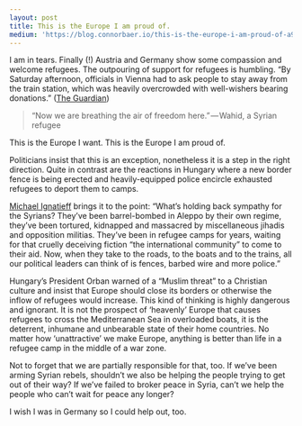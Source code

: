 ```yaml
---
layout: post
title: This is the Europe I am proud of.
medium: 'https://blog.connorbaer.io/this-is-the-europe-i-am-proud-of-a96fb3847ae3'
---
```


I am in tears. Finally (!) Austria and Germany show some compassion and welcome refugees. The outpouring of support for refugees is humbling. “By Saturday afternoon, officials in Vienna had to ask people to stay away from the train station, which was heavily overcrowded with well-wishers bearing donations.” ([The Guardian](https://www.theguardian.com/world/2015/sep/05/refugee-crisis-warm-welcome-for-people-bussed-from-budapest))

> “Now we are breathing the air of freedom here.” — Wahid, a Syrian refugee

This is the Europe I want. This is the Europe I am proud of.

Politicians insist that this is an exception, nonetheless it is a step in the right direction. Quite in contrast are the reactions in Hungary where a new border fence is being erected and heavily-equipped police encircle exhausted refugees to deport them to camps.

[Michael Ignatieff](http://www.nytimes.com/2015/09/06/opinion/sunday/the-refugee-crisis-isnt-a-european-problem.html) brings it to the point: “What’s holding back sympathy for the Syrians? They’ve been barrel-bombed in Aleppo by their own regime, they’ve been tortured, kidnapped and massacred by miscellaneous jihadis and opposition militias. They’ve been in refugee camps for years, waiting for that cruelly deceiving fiction “the international community” to come to their aid. Now, when they take to the roads, to the boats and to the trains, all our political leaders can think of is fences, barbed wire and more police.”

Hungary’s President Orban warned of a “Muslim threat” to a Christian culture and insist that Europe should close its borders or otherwise the inflow of refugees would increase. This kind of thinking is highly dangerous and ignorant. It is not the prospect of ‘heavenly’ Europe that causes refugees to cross the Mediterranean Sea in overloaded boats, it is the deterrent, inhumane and unbearable state of their home countries. No matter how ‘unattractive’ we make Europe, anything is better than life in a refugee camp in the middle of a war zone.

Not to forget that we are partially responsible for that, too. If we’ve been arming Syrian rebels, shouldn’t we also be helping the people trying to get out of their way? If we’ve failed to broker peace in Syria, can’t we help the people who can’t wait for peace any longer?

I wish I was in Germany so I could help out, too.